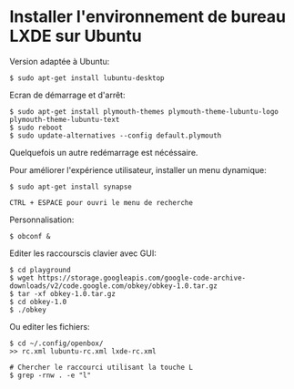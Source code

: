 # Installer l'environnement de bureau LXDE sur Ubuntu

Version adaptée à Ubuntu:

	$ sudo apt-get install lubuntu-desktop  

Ecran de démarrage et d'arrêt:

	$ sudo apt-get install plymouth-themes plymouth-theme-lubuntu-logo plymouth-theme-lubuntu-text 
	$ sudo reboot
	$ sudo update-alternatives --config default.plymouth 

Quelquefois un autre redémarrage est nécéssaire.

Pour améliorer l'expérience utilisateur, installer un menu dynamique:

	$ sudo apt-get install synapse
	
	CTRL + ESPACE pour ouvri le menu de recherche

Personnalisation:

	$ obconf &

Editer les raccourscis clavier avec GUI:

	$ cd playground
	$ wget https://storage.googleapis.com/google-code-archive-downloads/v2/code.google.com/obkey/obkey-1.0.tar.gz
	$ tar -xf obkey-1.0.tar.gz
	$ cd obkey-1.0
	$ ./obkey

Ou editer les fichiers:

	$ cd ~/.config/openbox/
	>> rc.xml lubuntu-rc.xml lxde-rc.xml

	# Chercher le raccourci utilisant la touche L
	$ grep -rnw . -e "l"
	
